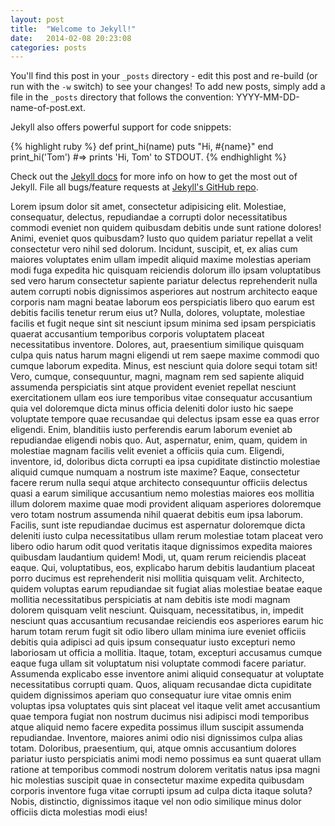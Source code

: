 ```yaml
---
layout: post
title:  "Welcome to Jekyll!"
date:   2014-02-08 20:23:08
categories: posts
---
```


You'll find this post in your `_posts` directory - edit this post and re-build (or run with the `-w` switch) to see your changes!
To add new posts, simply add a file in the `_posts` directory that follows the convention: YYYY-MM-DD-name-of-post.ext.

Jekyll also offers powerful support for code snippets:

{% highlight ruby %}
def print_hi(name)
  puts "Hi, #{name}"
end
print_hi('Tom')
#=> prints 'Hi, Tom' to STDOUT.
{% endhighlight %}

Check out the [Jekyll docs][jekyll] for more info on how to get the most out of Jekyll. File all bugs/feature requests at [Jekyll's GitHub repo][jekyll-gh].

[jekyll-gh]: https://github.com/mojombo/jekyll
[jekyll]:    http://jekyllrb.com

Lorem ipsum dolor sit amet, consectetur adipisicing elit. Molestiae, consequatur, delectus, repudiandae a corrupti dolor necessitatibus commodi eveniet non quidem quibusdam debitis unde sunt ratione dolores! Animi, eveniet quos quibusdam? Iusto quo quidem pariatur repellat a velit consectetur vero nihil sed dolorum. Incidunt, suscipit, et, ex alias cum maiores voluptates enim ullam impedit aliquid maxime molestias aperiam modi fuga expedita hic quisquam reiciendis dolorum illo ipsam voluptatibus sed vero harum consectetur sapiente pariatur delectus reprehenderit nulla autem corrupti nobis dignissimos asperiores aut nostrum architecto eaque corporis nam magni beatae laborum eos perspiciatis libero quo earum est debitis facilis tenetur rerum eius ut? Nulla, dolores, voluptate, molestiae facilis et fugit neque sint sit nesciunt ipsum minima sed ipsam perspiciatis quaerat accusantium temporibus corporis voluptatem placeat necessitatibus inventore. Dolores, aut, praesentium similique quisquam culpa quis natus harum magni eligendi ut rem saepe maxime commodi quo cumque laborum expedita. Minus, est nesciunt quia dolore sequi totam sit! Vero, cumque, consequuntur, magni, magnam rem sed sapiente aliquid assumenda perspiciatis sint atque provident eveniet repellat nesciunt exercitationem ullam eos iure temporibus vitae consequatur accusantium quia vel doloremque dicta minus officia deleniti dolor iusto hic saepe voluptate tempore quae recusandae qui delectus ipsam esse ea quas error eligendi. Enim, blanditiis iusto perferendis earum laborum eveniet ab repudiandae eligendi nobis quo. Aut, aspernatur, enim, quam, quidem in molestiae magnam facilis velit eveniet a officiis quia cum. Eligendi, inventore, id, doloribus dicta corrupti ea ipsa cupiditate distinctio molestiae aliquid cumque numquam a nostrum iste maxime? Eaque, consectetur facere rerum nulla sequi atque architecto consequuntur officiis delectus quasi a earum similique accusantium nemo molestias maiores eos mollitia illum dolorem maxime quae modi provident aliquam asperiores doloremque vero totam nostrum assumenda nihil quaerat debitis eum ipsa laborum. Facilis, sunt iste repudiandae ducimus est aspernatur doloremque dicta deleniti iusto culpa necessitatibus ullam rerum molestiae totam placeat vero libero odio harum odit quod veritatis itaque dignissimos expedita maiores quibusdam laudantium quidem! Modi, ut, quam rerum reiciendis placeat eaque. Qui, voluptatibus, eos, explicabo harum debitis laudantium placeat porro ducimus est reprehenderit nisi mollitia quisquam velit. Architecto, quidem voluptas earum repudiandae sit fugiat alias molestiae beatae eaque mollitia necessitatibus perspiciatis at nam debitis iste modi magnam dolorem quisquam velit nesciunt. Quisquam, necessitatibus, in, impedit nesciunt quas accusantium recusandae reiciendis eos asperiores earum hic harum totam rerum fugit sit odio libero ullam minima iure eveniet officiis debitis quia adipisci ad quis ipsum consequatur iusto excepturi nemo laboriosam ut officia a mollitia. Itaque, totam, excepturi accusamus cumque eaque fuga ullam sit voluptatum nisi voluptate commodi facere pariatur. Assumenda explicabo esse inventore animi aliquid consequatur at voluptate necessitatibus corrupti quam. Quos, aliquam recusandae dicta cupiditate quidem dignissimos aperiam quo consequatur iure vitae omnis enim voluptas ipsa voluptates quis sint placeat vel itaque velit amet accusantium quae tempora fugiat non nostrum ducimus nisi adipisci modi temporibus atque aliquid nemo facere expedita possimus illum suscipit assumenda repudiandae. Inventore, maiores animi odio nisi dignissimos culpa alias totam. Doloribus, praesentium, qui, atque omnis accusantium dolores pariatur iusto perspiciatis animi modi nemo possimus ea sunt quaerat ullam ratione at temporibus commodi nostrum dolorem veritatis natus ipsa magni hic molestias suscipit quae in consectetur maxime expedita quibusdam corporis inventore fuga vitae corrupti ipsum ad culpa dicta itaque soluta? Nobis, distinctio, dignissimos itaque vel non odio similique minus dolor officiis dicta molestias modi eius!

